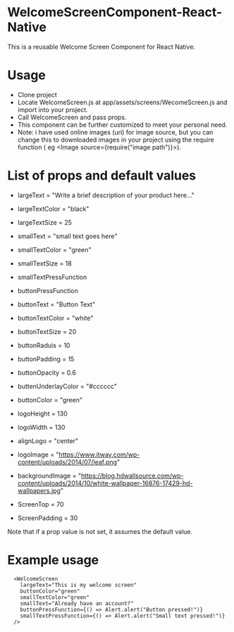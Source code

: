 # WelcomeScreenComponent-React-Native

This is a reusable Welcome Screen Component for React Native.

# Usage

- Clone project
- Locate WelcomeScreen.js at app/assets/screens/WecomeScreen.js and import into your project.
- Call WelcomeScreen and pass props.
- This component can be further customized to meet your personal need.
- Note: i have used online images (uri) for image source, but you can change this to downloaded images in your project using the require function ( eg <Image source={require("image path")}>).

# List of props and default values

- largeText = "Write a brief description of your product here..."
- largeTextColor = "black"
- largeTextSize = 25
- smallText = "small text goes here"
- smallTextColor = "green"
- smallTextSize = 18
- smallTextPressFunction

- buttonPressFunction
- buttonText = "Button Text"
- buttonTextColor = "white"
- buttonTextSize = 20
- buttonRaduis = 10
- buttonPadding = 15
- buttonOpacity = 0.6
- buttenUnderlayColor = "#cccccc"
- buttonColor = "green"
- logoHeight = 130
- logoWidth = 130
- alignLogo = "center"
- logoImage =
  "https://www.itway.com/wp-content/uploads/2014/07/leaf.png"
- backgroundImage =
  "https://blog.hdwallsource.com/wp-content/uploads/2014/10/white-wallpaper-16876-17429-hd-wallpapers.jpg"
- ScreenTop = 70
- ScreenPadding = 30

Note that if a prop value is not set, it assumes the default value.

# Example usage

      <WelcomeScreen
        largeText="This is my welcome screen"
        buttonColor="green"
        smallTextColor="green"
        smallText="Already have an account?"
        buttonPressFunction={() => Alert.alert("Button pressed!")}
        smallTextPressFunction={() => Alert.alert("Small text pressed!")}
      />
